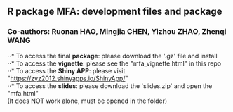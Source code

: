 ## R package MFA: development files and package <br />
### Co-authors: Ruonan HAO, Mingjia CHEN, Yizhou ZHAO, Zhenqi WANG <br />
⋅⋅* To access the final **package**: please download the '.gz' file and install <br />
⋅⋅* To access the **vignette**: please see the "mfa_vignette.html" in this repo <br />
⋅⋅* To access the **Shiny APP**: please visit "https://zyz2012.shinyapps.io/ShinyApp/" <br />
⋅⋅* To access the **slides**: please download the 'slides.zip' and open the "mfa.html" <br />
(It does NOT work alone, must be opened in the folder) <br />

